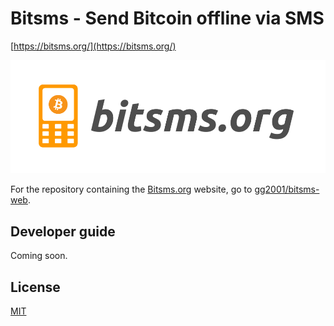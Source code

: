 # Bitsms - Send Bitcoin offline via SMS

[https://bitsms.org/](https://bitsms.org/)

![Screenshot 1](screenshots/image-cropped.png)

For the repository containing the [Bitsms.org](https://bitsms.org/) website, go to [gg2001/bitsms-web](https://github.com/gg2001/bitsms-web).

## Developer guide

Coming soon.

## License

[MIT](https://choosealicense.com/licenses/mit/)
